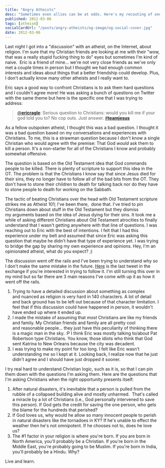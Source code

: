 ```yaml
---
title: "Angry Atheists"
desc: "Sometimes even allies can be at odds. Here's my recouting of one such occasion."
published: 2012-03-06
tags: [atheism]
socialCardUrl: "/posts/angry-atheists/og-image/og-social-cover.jpg"
date: 2012-03-06
---
```

Last night I got into a "discussion" with an atheist, on the Internet, about religion. I'm sure that my Christian friends are looking at me with their "wow, that was a really stupid fucking thing to do" eyes but sometimes I'm kind of naive.  Eric is a friend of mine... we're not very close friends as we've only met a couple times in person but I thought we had enough common interests and ideas about things that a better friendship could develop. Plus, I don't actually know many other atheists and I really want to.

Eric says a good way to confront Christians is to ask them hard questions and I couldn't agree more! He was asking a bunch of questions on Twitter with the same theme but here is the specific one that I was trying to address:

> [@**ericragle**](https://twitter.com/#!/ericragle): Serious question to Christians: would you kill me if your god told you to? No cop outs. Just answer. [#**teamjesus**](https://twitter.com/#!/search/%23teamjesus "#teamjesus")

As a fellow outspoken atheist, I thought this was a bad question. I thought it was a bad question based on my conversations and experiences with Christians. To me, this is a strawman question because I don't know a single Christian who would agree with the premise: That God _would_ ask them to kill a person. It's a non-starter for all of the Christians I know and probably somewhat offensive.

The question is based on the Old Testament idea that God commands people to be killed. There is plenty of scripture to support this idea in the OT. The problem is that the Christians I know say that since Jesus died for their sins, they no longer have to follow all of the bad bits from the OT. They don't have to stone their children to death for talking back nor do they have to stone people to death for working on the Sabbath.

The tactic of beating Christians over the head with Old Testament scripture strikes me as Atheist 101; I've been there,  done that. I've tried to pin Christians down about stuff in the Old Testament but they dismiss my arguments based on the idea of Jesus dying for their sins. It took me a while of asking different Christians about Old Testament atrocities to finally understand that I wasn't getting anywhere with that line of questions. I was reaching out to Eric with the best of intentions. I felt that I had this experience under my belt and assumed that since Eric was asking this question that maybe he didn't have that type of experience yet. I was trying to bridge the gap by sharing my own experience and opinions. Hey, I'm an opinionated atheist, what do you expect? ;)

The discussion went off the rails and I've been trying to understand why so I don't make the same mistake in the future. [Here](https://twitter.com/#!/ericragle/status/176819195747631104) is the last tweet in the exchange if you're interested in trying to follow it. I'm still turning this over in my mind but so far there are 3 main reasons I've come with up it as how it went off the rails.

1. Trying to have a detailed discussion about something as complex and nuanced as religion is very hard in 140 characters. A lot of detail and back ground has to be left out because of that character limitation. I feel that if this discussion could have happened in person, it wouldn't have ended up where it ended up.
2. I made the mistake of assuming that _most_ Christians are like my friends and family. My Christian friends and family are all pretty cool and reasonable people... they just have this peculiarity of thinking there is a magic man in the sky. :P I think Eric was mostly talking to/about Pat Robertson type Christians. You know, those idiots who think that God sent Katrina to New Orleans because the city was decadent.
3. I was trying to make my point for too long. I felt like Eric wasn't understanding me so I kept at it. Looking back, I realize now that he just didn't agree and I should have just dropped it sooner.

I try real hard to understand Christian logic, such as it is, so that I can pin them down with the questions I'm asking them. Here are the questions that I'm asking Christians when the right opportunity presents itself:

1. After natural disasters, it's inevitable that a person is pulled from the rubble of a collapsed building alive and mostly unharmed.  That's called a miracle by a lot of Christians (i.e., God personally intervened to save this person). If God gets the credit for saving the one person, who gets the blame for the hundreds that perished?
2. If God loves us, why would he allow so many innocent people to perish in natural disasters like the tornadoes in KY? If he's unable to effect the weather then he's not omnipotent. If he chooses not to, does he love us?
3. The #1 factor in your religion is where you're born. If you are born in North America, you'll probably be a Christian. If you're born in the Middle East, you're probably going to be Muslim. If you're born in India, you'll probably be a Hindu. Why?

Live and learn.
